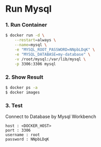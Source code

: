# Run Mysql

### 1. Run Container 
```sh
$ docker run -d \
    --restart=always \
    --name=mysql \
    -e "MYSQL_ROOT_PASSWORD=NNpbLDqK" \
    -e "MYSQL_DATABASE=my-database" \
    -v /root/mysql:/var/lib/mysql \
    -p 3306:3306 mysql
```

### 2. Show Result
```sh
$ docker ps -a
$ docker images
```

### 3. Test

Connect to Database by Mysql Workbench

```plaintext
host : <DOCKER_HOST>  
port : 3306  
username : root  
password : NNpbLDqK  
```
